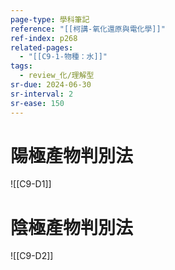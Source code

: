 ```yaml
---
page-type: 學科筆記
reference: "[[柯講-氧化還原與電化學]]"
ref-index: p268
related-pages:
  - "[[C9-1-物種：水]]"
tags:
  - review_化/理解型
sr-due: 2024-06-30
sr-interval: 2
sr-ease: 150
---
```

# 陽極產物判別法
![[C9-D1]]
# 陰極產物判別法
![[C9-D2]]